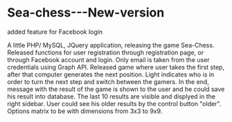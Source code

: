 # Sea-chess---New-version
added feature for Facebook login

A little PHP/ MySQL, JQuery application, releasing the game Sea-Chess.
Released functions for user registration through registration page, or through Facebook account and login.
Only email is taken from the user credentials using Graph API.
Released game where user takes the first step, after that computer generates the next position.
Light indicates who is in order to turn the next step and switch between the gamers.
In the end, message with the result of the game is shown to the user and he could save his result into database.
The last 10 results are visible and displyed in the right sidebar.
User could see his older results by the control button "older".
Options matrix to be with dimensions from 3x3 to 9x9.

